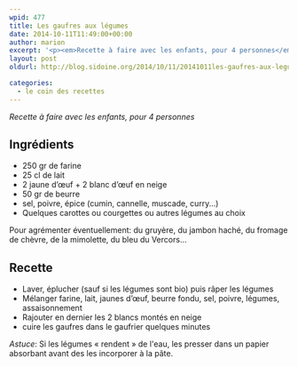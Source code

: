 ```yaml
---
wpid: 477
title: Les gaufres aux légumes
date: 2014-10-11T11:49:00+00:00
author: marion
excerpt: '<p><em>Recette à faire avec les enfants, pour 4 personnes</em></p>'
layout: post
oldurl: http://blog.sidoine.org/2014/10/11/20141011les-gaufres-aux-legumes/

categories:
  - le coin des recettes
---
```

_Recette à faire avec les enfants, pour 4 personnes_


## Ingrédients

- 250 gr de farine
- 25 cl de lait
- 2 jaune d’œuf + 2 blanc d’œuf en neige
- 50 gr de beurre
- sel, poivre, épice (cumin, cannelle, muscade, curry...)
- Quelques carottes ou courgettes ou autres légumes au choix

Pour agrémenter éventuellement: du gruyère, du jambon haché, du fromage de chèvre, de la mimolette, du bleu du Vercors...

## Recette
  * Laver, éplucher (sauf si les légumes sont bio) puis râper les légumes
  * Mélanger farine, lait, jaunes d’œuf, beurre fondu, sel, poivre, légumes, assaisonnement
  * Rajouter en dernier les 2 blancs montés en neige
  * cuire les gaufres dans le gaufrier quelques minutes

_Astuce_: Si les légumes « rendent » de l'eau, les presser dans un papier absorbant avant des les incorporer à la pâte.